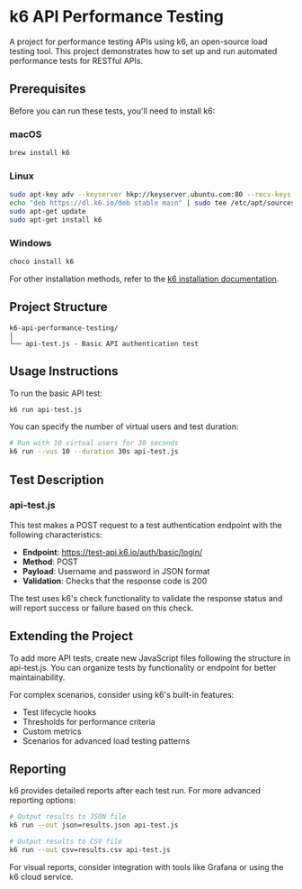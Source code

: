 # k6 API Performance Testing

A project for performance testing APIs using k6, an open-source load testing tool. This project demonstrates how to set up and run automated performance tests for RESTful APIs.

## Prerequisites

Before you can run these tests, you'll need to install k6:

### macOS
```bash
brew install k6
```

### Linux
```bash
sudo apt-key adv --keyserver hkp://keyserver.ubuntu.com:80 --recv-keys C5AD17C747E3415A3642D57D77C6C491D6AC1D69
echo "deb https://dl.k6.io/deb stable main" | sudo tee /etc/apt/sources.list.d/k6.list
sudo apt-get update
sudo apt-get install k6
```

### Windows
```bash
choco install k6
```

For other installation methods, refer to the [k6 installation documentation](https://k6.io/docs/getting-started/installation/).

## Project Structure

```
k6-api-performance-testing/
│
└── api-test.js - Basic API authentication test
```

## Usage Instructions

To run the basic API test:

```bash
k6 run api-test.js
```

You can specify the number of virtual users and test duration:

```bash
# Run with 10 virtual users for 30 seconds
k6 run --vus 10 --duration 30s api-test.js
```

## Test Description

### api-test.js

This test makes a POST request to a test authentication endpoint with the following characteristics:

- **Endpoint**: https://test-api.k6.io/auth/basic/login/
- **Method**: POST
- **Payload**: Username and password in JSON format
- **Validation**: Checks that the response code is 200

The test uses k6's check functionality to validate the response status and will report success or failure based on this check.

## Extending the Project

To add more API tests, create new JavaScript files following the structure in api-test.js. You can organize tests by functionality or endpoint for better maintainability.

For complex scenarios, consider using k6's built-in features:
- Test lifecycle hooks
- Thresholds for performance criteria
- Custom metrics
- Scenarios for advanced load testing patterns

## Reporting

k6 provides detailed reports after each test run. For more advanced reporting options:

```bash
# Output results to JSON file
k6 run --out json=results.json api-test.js

# Output results to CSV file
k6 run --out csv=results.csv api-test.js
```

For visual reports, consider integration with tools like Grafana or using the k6 cloud service.

